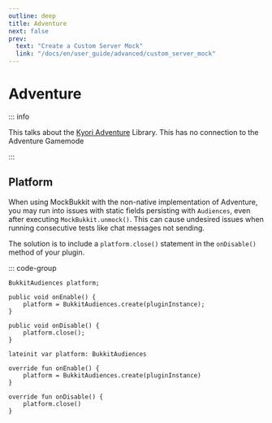 ```yaml
---
outline: deep
title: Adventure
next: false
prev:
  text: "Create a Custom Server Mock"
  link: "/docs/en/user_guide/advanced/custom_server_mock"
---
```


# Adventure

::: info

This talks about the [Kyori Adventure](https://github.com/KyoriPowered/adventure-platform) Library.
This has no connection to the Adventure Gamemode

:::

## Platform

When using MockBukkit with the non-native implementation of Adventure,
you may run into issues with static fields persisting with `Audiences`,
even after executing `MockBukkit.unmock()`.
This can cause undesired issues when running consecutive tests like chat messages not sending.

The solution is to include a `platform.close()` statement in the `onDisable()` method of your plugin.

::: code-group

```java:line-numbers [Java]
BukkitAudiences platform;

public void onEnable() {
    platform = BukkitAudiences.create(pluginInstance);
}

public void onDisable() {
    platform.close();
}
```

```kotlin:line-numbers [Kotlin]
lateinit var platform: BukkitAudiences

override fun onEnable() {
    platform = BukkitAudiences.create(pluginInstance)
}

override fun onDisable() {
    platform.close()
}
```
